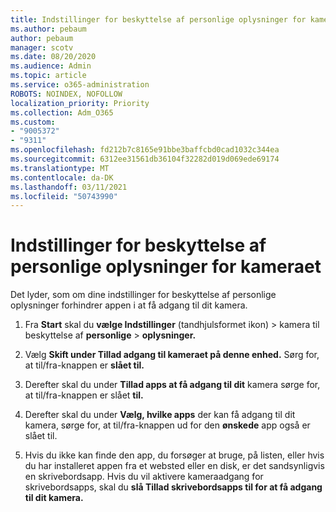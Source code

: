 ```yaml
---
title: Indstillinger for beskyttelse af personlige oplysninger for kameraet
ms.author: pebaum
author: pebaum
manager: scotv
ms.date: 08/20/2020
ms.audience: Admin
ms.topic: article
ms.service: o365-administration
ROBOTS: NOINDEX, NOFOLLOW
localization_priority: Priority
ms.collection: Adm_O365
ms.custom:
- "9005372"
- "9311"
ms.openlocfilehash: fd212b7c8165e91bbe3baffcbd0cad1032c344ea
ms.sourcegitcommit: 6312ee31561db36104f32282d019d069ede69174
ms.translationtype: MT
ms.contentlocale: da-DK
ms.lasthandoff: 03/11/2021
ms.locfileid: "50743990"
---
```

# <a name="camera-privacy-settings"></a>Indstillinger for beskyttelse af personlige oplysninger for kameraet

Det lyder, som om dine indstillinger for beskyttelse af personlige oplysninger forhindrer appen i at få adgang til dit kamera.

1.  Fra **Start** skal du **vælge Indstillinger** (tandhjulsformet ikon) > kamera til beskyttelse af **personlige**  >  **oplysninger.**

2.  Vælg **Skift under Tillad adgang til kameraet på denne enhed.**  Sørg for, at til/fra-knappen er **slået til.**

3.  Derefter skal du under **Tillad apps at få adgang til dit** kamera sørge for, at til/fra-knappen er slået **til.**

4.  Derefter skal du under **Vælg, hvilke apps** der kan få adgang til dit kamera, sørge for, at til/fra-knappen ud for den **ønskede** app også er slået til.

5.  Hvis du ikke kan finde den app, du forsøger at bruge, på listen, eller hvis du har installeret appen fra et websted eller en disk, er det sandsynligvis en skrivebordsapp. Hvis du vil aktivere kameraadgang for skrivebordsapps, skal du **slå Tillad skrivebordsapps til for at få adgang til dit kamera.**
